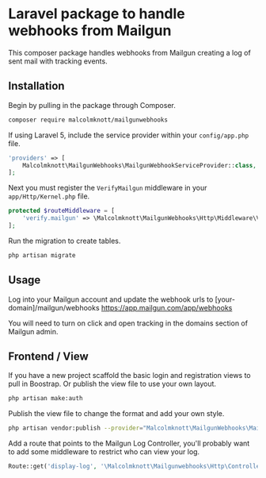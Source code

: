 # Laravel package to handle webhooks from Mailgun

This composer package handles webhooks from Mailgun creating a log of sent mail with tracking events.

## Installation

Begin by pulling in the package through Composer.

```bash
composer require malcolmknott/mailgunwebhooks
```

If using Laravel 5, include the service provider within your `config/app.php` file.

```php
'providers' => [
    Malcolmknott\MailgunWebhooks\MailgunWebhookServiceProvider::class,
];
```

Next you must register the `VerifyMailgun` middleware in your `app/Http/Kernel.php` file.

```php
protected $routeMiddleware = [
	'verify.mailgun' => \Malcolmknott\MailgunWebhooks\Http\Middleware\VerifyMailgun::class,
];
```

Run the migration to create tables.

```bash
php artisan migrate
```

## Usage

Log into your Mailgun account and update the webhook urls to [your-domain]/mailgun/webhooks
https://app.mailgun.com/app/webhooks

You will need to turn on click and open tracking in the domains section of Mailgun admin.

## Frontend / View

If you have a new project scaffold the basic login and registration views to pull in Boostrap.
Or publish the view file to use your own layout.

```bash
php artisan make:auth
```

Publish the view file to change the format and add your own style.

```bash
php artisan vendor:publish --provider="Malcolmknott\MailgunWebhooks\MailgunWebhookServiceProvider" --tag="views"
```

Add a route that points to the Mailgun Log Controller, you'll probably want to add some middleware to restrict who can view your log.

```php
Route::get('display-log', '\Malcolmknott\Mailgunwebhooks\Http\Controllers\MailgunLogController@index');
```
